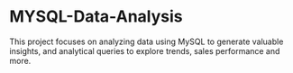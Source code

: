 # MYSQL-Data-Analysis
This project focuses on analyzing data using MySQL to generate valuable insights, and analytical queries to explore trends, sales performance and more.

